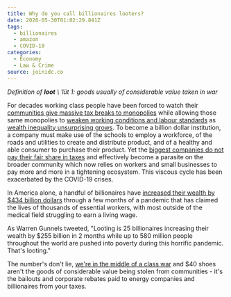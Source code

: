 ```yaml
---
title: Why do you call billionaires looters?
date: 2020-05-30T01:02:29.841Z
tags:
  - billionaires
  - amazon
  - COVID-19
categories:
  - Economy
  - Law & Crime
source: joinidc.co
---
```

*Definition of **loot** \ ˈlüt  1: goods usually of considerable value taken in war*

For decades working class people have been forced to watch their [communities give massive tax breaks to monopolies](https://www.salon.com/2019/06/20/walmart-got-a-2-2-billion-tax-cut-now-its-laying-off-workers/) while allowing those same monopolies to [weaken working conditions and labour standards](https://www.newsweek.com/amazon-drivers-warehouse-conditions-workers-complains-jeff-bezos-bernie-1118849) as [wealth inequality unsurprising grows](https://www.forbes.com/sites/pedrodacosta/2019/05/29/americas-humungous-wealth-gap-is-widening-further/#2f1f632b42ee). To become a billion dollar institution, a company must make use of the schools to employ a workforce, of the roads and utilities to create and distribute product, and of a healthy and able consumer to purchase their product. Yet the [biggest companies do not pay their fair share in taxes](https://www.cnbc.com/2019/12/16/these-91-fortune-500-companies-didnt-pay-federal-taxes-in-2018.html) and effectively become a parasite on the broader community which now relies on workers and small businesses to pay more and more in a tightening ecosystem. This viscous cycle has been exacerbated by the COVID-19 crises.

In America alone, a handful of billionaires have [increased their wealth by $434 billion dollars](https://www.cnbc.com/2020/05/21/american-billionaires-got-434-billion-richer-during-the-pandemic.html) through a few months of a pandemic that has claimed the lives of thousands of essential workers, with most outside of the medical field struggling to earn a living wage.

As Warren Gunnels tweeted, "Looting is 25 billionaires increasing their wealth by $255 billion in 2 months while up to 580 million people throughout the world are pushed into poverty during this horrific pandemic. That's looting."

The number's don't lie, [we're in the middle of a class war](https://www.epi.org/blog/yes-david-brooks-there-really-is-a-class-war/) and $40 shoes aren't the goods of considerable value being stolen from communities - it's the bailouts and corporate rebates paid to energy companies and billionaires from your taxes.
